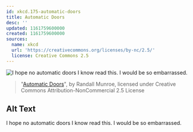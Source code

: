 ```yaml
---
id: xkcd.175-automatic-doors
title: Automatic Doors
desc: ''
updated: 1161759600000
created: 1161759600000
sources:
  name: xkcd
  url: 'https://creativecommons.org/licenses/by-nc/2.5/'
  license: Creative Commons 2.5
---
```

![I hope no automatic doors I know read this.  I would be so embarrassed.](https://imgs.xkcd.com/comics/automatic_doors.png)
> "[Automatic Doors](https://xkcd.com/175/)", by Randall Munroe, licensed under Creative Commons Attribution-NonCommercial 2.5 License

## Alt Text
I hope no automatic doors I know read this.  I would be so embarrassed.
